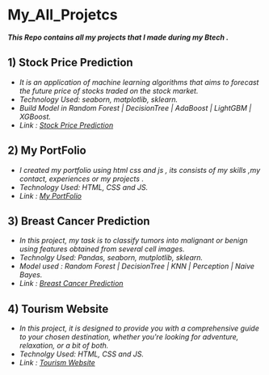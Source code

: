 # My_All_Projetcs

**_This Repo contains all my projects that I made during my Btech ._**

## 1) Stock Price Prediction 
* *It is an application of machine learning algorithms that aims to forecast the future price of stocks traded on the stock market.*
* *Technology Used: seaborn, matplotlib, sklearn.*
* *Build Model in Random Forest | DecisionTree | AdaBoost | LightGBM | XGBoost.*
* *Link : [Stock Price Prediction](https://github.com/Akash-moon/Stock_price_prediction)*

## 2) My PortFolio 
* *I created my portfolio using html css and js , its consists of my skills ,my contact, experiences or my projects .*
* *Technology Used: HTML, CSS and JS.*
* *Link : [My PortFolio ](https://github.com/Akash-moon/My_Portfolio)*

## 3) Breast Cancer Prediction 
* *In this project, my task is to classify tumors into malignant or benign using features obtained from several cell images.*
* *Technolgy Used: Pandas, seaborn, mutplotlib, sklearn.*
* *Model used : Random Forest | DecisionTree | KNN | Perception | Naive Bayes.*
* *Link : [Breast Cancer Prediction](https://github.com/Akash-moon/Breast_Prediction_Project)*

## 4) Tourism Website  
* *In this project, it is designed to provide you with a comprehensive guide to your chosen destination, whether you're looking for adventure, relaxation, or a bit of both.*
* *Technolgy Used: HTML, CSS and JS.*
* *Link : [Tourism Website](https://github.com/Akash-moon/Tourism-Website-)*


